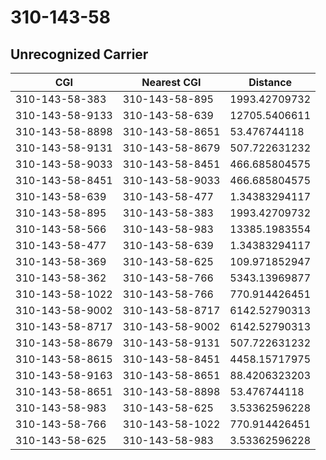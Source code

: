 # 310-143-58
## Unrecognized Carrier


| CGI | Nearest CGI | Distance |
|-----|-------------|----------|
| 310-143-58-383 | 310-143-58-895 | 1993.42709732 |
| 310-143-58-9133 | 310-143-58-639 | 12705.5406611 |
| 310-143-58-8898 | 310-143-58-8651 | 53.476744118 |
| 310-143-58-9131 | 310-143-58-8679 | 507.722631232 |
| 310-143-58-9033 | 310-143-58-8451 | 466.685804575 |
| 310-143-58-8451 | 310-143-58-9033 | 466.685804575 |
| 310-143-58-639 | 310-143-58-477 | 1.34383294117 |
| 310-143-58-895 | 310-143-58-383 | 1993.42709732 |
| 310-143-58-566 | 310-143-58-983 | 13385.1983554 |
| 310-143-58-477 | 310-143-58-639 | 1.34383294117 |
| 310-143-58-369 | 310-143-58-625 | 109.971852947 |
| 310-143-58-362 | 310-143-58-766 | 5343.13969877 |
| 310-143-58-1022 | 310-143-58-766 | 770.914426451 |
| 310-143-58-9002 | 310-143-58-8717 | 6142.52790313 |
| 310-143-58-8717 | 310-143-58-9002 | 6142.52790313 |
| 310-143-58-8679 | 310-143-58-9131 | 507.722631232 |
| 310-143-58-8615 | 310-143-58-8451 | 4458.15717975 |
| 310-143-58-9163 | 310-143-58-8651 | 88.4206323203 |
| 310-143-58-8651 | 310-143-58-8898 | 53.476744118 |
| 310-143-58-983 | 310-143-58-625 | 3.53362596228 |
| 310-143-58-766 | 310-143-58-1022 | 770.914426451 |
| 310-143-58-625 | 310-143-58-983 | 3.53362596228 |
